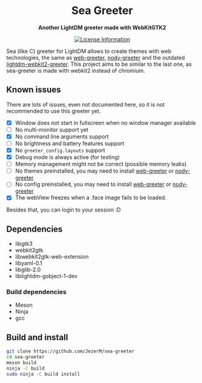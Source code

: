 <div align="center">
  <h1><strong>Sea Greeter</strong></h1>
  <p>
    <strong>Another LightDM greeter made with WebKitGTK2</strong>
  </p>
  <p>
    <a href="#">
      <img alt="License Information" src="https://img.shields.io/github/license/JezerM/sea-greeter.svg">
    </a>
  </p>
</div>

Sea (like C) greeter for LightDM allows to create themes with web technologies,
the same as [web-greeter][web-greeter], [nody-greeter][nody-greeter] and the
outdated [lightdm-webkit2-greeter][webkit2-greeter]. This project aims to be
similar to the last one, as sea-greeter is made with webkit2 instead of chromium.

## Known issues

There are lots of issues, even not documented here, so it is not recommended to use this greeter yet.

- [x] Window does not start in fullscreen when no window manager available
- [ ] No multi-monitor support yet
- [x] No command line arguments support
- [ ] No brightness and battery features support
- [x] No `greeter_config.layouts` support
- [x] Debug mode is always active (for testing)
- [ ] Memory management might not be correct (possible memory leaks)
- [ ] No themes preinstalled, you may need to install [web-greeter][web-greeter] or [nody-greeter][nody-greeter]
- [ ] No config preinstalled, you may need to install [web-greeter][web-greeter] or [nody-greeter][nody-greeter]
- [x] The webView freezes when a .face image fails to be loaded.

Besides that, you can login to your session :D

## Dependencies

- libgtk3
- webkit2gtk
- libwebkit2gtk-web-extension
- libyaml-0.1
- libglib-2.0
- liblightdm-gobject-1-dev

### Build dependencies

- Meson
- Ninja
- gcc

## Build and install

```sh
git clone https://github.com/JezerM/sea-greeter
cd sea-greeter
meson build
ninja -C build
sudo ninja -C build install
```

[web-greeter]: https://github.com/JezerM/web-greeter "Web Greeter"
[nody-greeter]: https://github.com/JezerM/nody-greeter "Nody Greeter"
[webkit2-greeter]: https://github.com/Antergos/web-greeter/tree/stable "LightDM WebKit2 Greeter"
